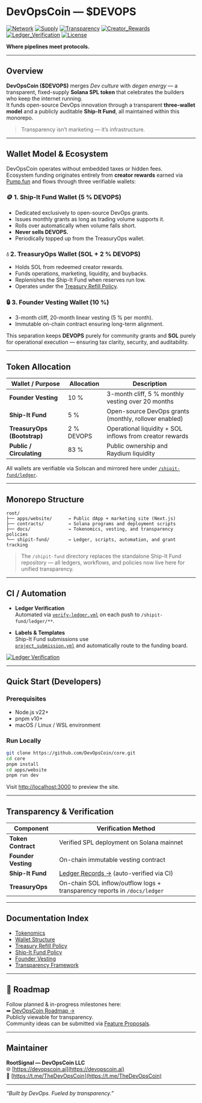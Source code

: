 # DevOpsCoin — $DEVOPS

[![Network](https://img.shields.io/badge/Network-Solana-14a1c0?logo=solana&logoColor=white)](https://solana.com)
[![Supply](https://img.shields.io/badge/Total_Supply-1B_DEVOPS-00b7b3)](./docs/token/TOKENOMICS.md)
[![Transparency](https://img.shields.io/badge/Transparency-On--Chain-00b7b3)](./docs/operations/TRANSPARENCY.md)
[![Creator_Rewards](https://img.shields.io/badge/Funding-Creator_Rewards_Only-9cf)](./docs/token/CREATOR_REWARDS.md)
[![Ledger_Verification](https://github.com/DevOpsCoin/core/actions/workflows/verify-ledger.yml/badge.svg)](https://github.com/DevOpsCoin/core/actions/workflows/verify-ledger.yml)
[![License](https://img.shields.io/badge/License-MIT-gray)](./LICENSE)

**Where pipelines meet protocols.**

---

## Overview

**DevOpsCoin ($DEVOPS)** merges _Dev culture_ with _degen energy_ — a transparent, fixed-supply **Solana SPL token** that celebrates the builders who keep the internet running.  
It funds open-source DevOps innovation through a transparent **three-wallet model** and a publicly auditable **Ship-It Fund**, all maintained within this monorepo.

> Transparency isn’t marketing — it’s infrastructure.

---

## Wallet Model & Ecosystem

DevOpsCoin operates without embedded taxes or hidden fees.  
Ecosystem funding originates entirely from **creator rewards** earned via [Pump.fun](https://pump.fun) and flows through three verifiable wallets:

### 🪙 1. **Ship-It Fund Wallet (5 % DEVOPS)**

- Dedicated exclusively to open-source DevOps grants.
- Issues monthly grants as long as trading volume supports it.
- Rolls over automatically when volume falls short.
- **Never sells DEVOPS.**
- Periodically topped up from the TreasuryOps wallet.

### 💧 2. **TreasuryOps Wallet (SOL + 2 % DEVOPS)**

- Holds SOL from redeemed creator rewards.
- Funds operations, marketing, liquidity, and buybacks.
- Replenishes the Ship-It Fund when reserves run low.
- Operates under the [Treasury Refill Policy](./docs/token/TREASURY_REFILL_POLICY.md).

### 🔒 3. **Founder Vesting Wallet (10 %)**

- 3-month cliff, 20-month linear vesting (5 % per month).
- Immutable on-chain contract ensuring long-term alignment.

This separation keeps **DEVOPS** purely for community grants and **SOL** purely for operational execution — ensuring tax clarity, security, and auditability.

---

## Token Allocation

| Wallet / Purpose            | Allocation | Description                                              |
| --------------------------- | ---------- | -------------------------------------------------------- |
| **Founder Vesting**         | 10 %       | 3-month cliff, 5 % monthly vesting over 20 months        |
| **Ship-It Fund**            | 5 %        | Open-source DevOps grants (monthly, rollover enabled)    |
| **TreasuryOps (Bootstrap)** | 2 % DEVOPS | Operational liquidity + SOL inflows from creator rewards |
| **Public / Circulating**    | 83 %       | Public ownership and Raydium liquidity                   |

All wallets are verifiable via Solscan and mirrored here under [`/shipit-fund/ledger`](./shipit-fund/ledger/).

---

## Monorepo Structure

```
root/
├── apps/website/      → Public dApp + marketing site (Next.js)
├── contracts/         → Solana programs and deployment scripts
├── docs/              → Tokenomics, vesting, and transparency policies
└── shipit-fund/       → Ledger, scripts, automation, and grant tracking
```

> The `/shipit-fund` directory replaces the standalone Ship-It Fund repository — all ledgers, workflows, and policies now live here for unified transparency.

---

## CI / Automation

- **Ledger Verification**  
  Automated via [`verify-ledger.yml`](.github/workflows/verify-ledger.yml) on each push to `/shipit-fund/ledger/**`.

- **Labels & Templates**  
  Ship-It Fund submissions use  
  [`project_submission.yml`](./.github/ISSUE_TEMPLATE/project_submission.yml) and automatically route to the funding board.

[![Ledger Verification](https://github.com/DevOpsCoin/core/actions/workflows/verify-ledger.yml/badge.svg)](https://github.com/DevOpsCoin/core/actions/workflows/verify-ledger.yml)

---

## Quick Start (Developers)

### Prerequisites

- Node.js v22+
- pnpm v10+
- macOS / Linux / WSL environment

### Run Locally

```bash
git clone https://github.com/DevOpsCoin/core.git
cd core
pnpm install
cd apps/website
pnpm run dev
```

Visit [http://localhost:3000](http://localhost:3000) to preview the site.

---

## Transparency & Verification

| Component           | Verification Method                                                       |
| ------------------- | ------------------------------------------------------------------------- |
| **Token Contract**  | Verified SPL deployment on Solana mainnet                                 |
| **Founder Vesting** | On-chain immutable vesting contract                                       |
| **Ship-It Fund**    | [Ledger Records →](./shipit-fund/ledger/) (auto-verified via CI)          |
| **TreasuryOps**     | On-chain SOL inflow/outflow logs + transparency reports in `/docs/ledger` |

---

## Documentation Index

- [Tokenomics](./docs/token/TOKENOMICS.md)
- [Wallet Structure](./docs/token/WALLET_STRUCTURE.md)
- [Treasury Refill Policy](./docs/token/TREASURY_REFILL_POLICY.md)
- [Ship-It Fund Policy](./docs/token/SHIPIT_FUND.md)
- [Founder Vesting](./docs/token/FOUNDER_VESTING.md)
- [Transparency Framework](./docs/operations/TRANSPARENCY.md)

---

## 📍 Roadmap

Follow planned & in-progress milestones here:  
➡ [DevOpsCoin Roadmap →](https://github.com/orgs/DevOpsCoin/projects/roadmap)  
Publicly viewable for transparency.  
Community ideas can be submitted via [Feature Proposals](https://github.com/DevOpsCoin/core/issues/new?template=feature_proposal.yml).

---

## Maintainer

**RootSignal — DevOpsCoin LLC**  
🌐 [https://devopscoin.ai](https://devopscoin.ai)  
💬 [https://t.me/TheDevOpsCoin](https://t.me/TheDevOpsCoin)

---

_“Built by DevOps. Fueled by transparency.”_
